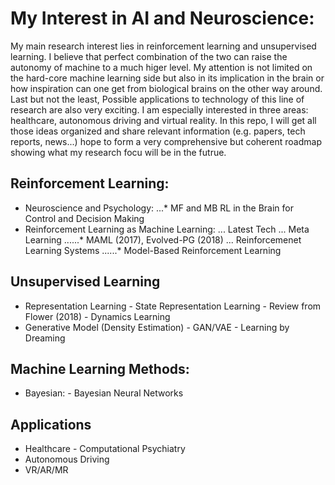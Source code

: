 # My Interest in AI and Neuroscience:
My main research interest lies in reinforcement learning and unsupervised learning. I believe that perfect combination of the two can raise the autonomy of machine to a much higer level. My attention is not limited on the hard-core machine learning side but also in its implication in the brain or how inspiration can one get from biological brains on the other way around. Last but not the least, Possible applications to technology of this line of research are also very exciting. I am especially interested in three areas: healthcare, autonomous driving and virtual reality. 
In this repo, I will get all those ideas organized and share relevant information (e.g. papers, tech reports, news...) hope to form a very comprehensive but coherent roadmap showing what my research focu will be in the futrue.

## Reinforcement Learning:
* Neuroscience and Psychology:
...* MF and MB RL in the Brain for Control and Decision Making
* Reinforcement Learning as Machine Learning:
... Latest Tech
... Meta Learning
......* MAML (2017), Evolved-PG (2018)
... Reinforcemenet Learning Systems
......* Model-Based Reinforcement Learning

## Unsupervised Learning
* Representation Learning
		- State Representation Learning 
			- Review from Flower (2018)
		- Dynamics Learning
* Generative Model (Density Estimation)
		- GAN/VAE
		- Learning by Dreaming 

## Machine Learning Methods:
* Bayesian:
		- Bayesian Neural Networks

## Applications
* Healthcare
		- Computational Psychiatry
* Autonomous Driving
* VR/AR/MR
